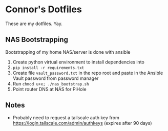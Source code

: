 # Connor's Dotfiles

These are my dotfiles. Yay.

## NAS Bootstrapping

Bootstrapping of my home NAS/server is done with ansible

1. Create python virtual environment to install dependencies into
2. `pip install -r requirements.txt`
3. Create file `vault_password.txt` in the repo root and paste in the Ansible Vault password from password manager
4. Run `chmod u+x; ./nas_bootstrap.sh`
5. Point router DNS at NAS for PiHole

## Notes
- Probably need to request a tailscale auth key from https://login.tailscale.com/admin/authkeys (expires after 90 days)
